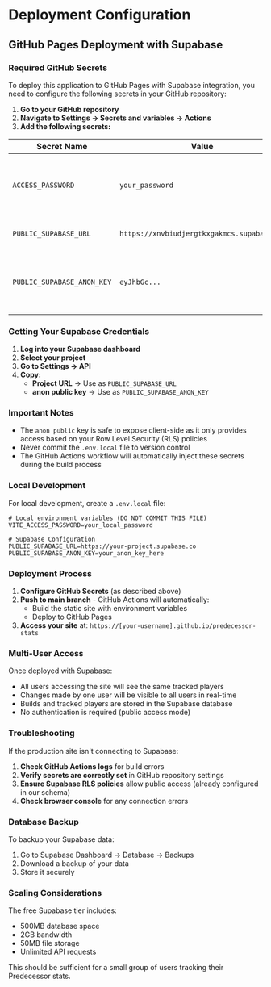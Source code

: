 # Deployment Configuration

## GitHub Pages Deployment with Supabase

### Required GitHub Secrets

To deploy this application to GitHub Pages with Supabase integration, you need to configure the following secrets in your GitHub repository:

1. **Go to your GitHub repository**
2. **Navigate to Settings → Secrets and variables → Actions**
3. **Add the following secrets:**

| Secret Name | Value | Description |
|------------|-------|-------------|
| `ACCESS_PASSWORD` | `your_password` | Password for accessing the admin panel (optional) |
| `PUBLIC_SUPABASE_URL` | `https://xnvbiudjergtkxgakmcs.supabase.co` | Your Supabase project URL |
| `PUBLIC_SUPABASE_ANON_KEY` | `eyJhbGc...` | Your Supabase anon/public key (safe for client-side) |

### Getting Your Supabase Credentials

1. **Log into your Supabase dashboard**
2. **Select your project**
3. **Go to Settings → API**
4. **Copy:**
   - **Project URL** → Use as `PUBLIC_SUPABASE_URL`
   - **anon public key** → Use as `PUBLIC_SUPABASE_ANON_KEY`

### Important Notes

- The `anon public` key is safe to expose client-side as it only provides access based on your Row Level Security (RLS) policies
- Never commit the `.env.local` file to version control
- The GitHub Actions workflow will automatically inject these secrets during the build process

### Local Development

For local development, create a `.env.local` file:

```env
# Local environment variables (DO NOT COMMIT THIS FILE)
VITE_ACCESS_PASSWORD=your_local_password

# Supabase Configuration
PUBLIC_SUPABASE_URL=https://your-project.supabase.co
PUBLIC_SUPABASE_ANON_KEY=your_anon_key_here
```

### Deployment Process

1. **Configure GitHub Secrets** (as described above)
2. **Push to main branch** - GitHub Actions will automatically:
   - Build the static site with environment variables
   - Deploy to GitHub Pages
3. **Access your site** at: `https://[your-username].github.io/predecessor-stats`

### Multi-User Access

Once deployed with Supabase:
- All users accessing the site will see the same tracked players
- Changes made by one user will be visible to all users in real-time
- Builds and tracked players are stored in the Supabase database
- No authentication is required (public access mode)

### Troubleshooting

If the production site isn't connecting to Supabase:

1. **Check GitHub Actions logs** for build errors
2. **Verify secrets are correctly set** in GitHub repository settings
3. **Ensure Supabase RLS policies** allow public access (already configured in our schema)
4. **Check browser console** for any connection errors

### Database Backup

To backup your Supabase data:
1. Go to Supabase Dashboard → Database → Backups
2. Download a backup of your data
3. Store it securely

### Scaling Considerations

The free Supabase tier includes:
- 500MB database space
- 2GB bandwidth
- 50MB file storage
- Unlimited API requests

This should be sufficient for a small group of users tracking their Predecessor stats.